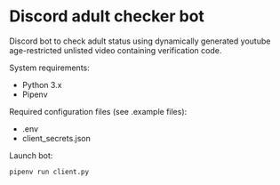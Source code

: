 # Discord adult checker bot
Discord bot to check adult status using dynamically generated youtube age-restricted unlisted video containing verification code.

System requirements:
- Python 3.x
- Pipenv

Required configuration files (see .example files):
- .env
- client_secrets.json

Launch bot:
```
pipenv run client.py
```
